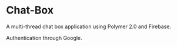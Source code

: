 # Chat-Box

A multi-thread chat box application using Polymer 2.0 and Firebase.

Authentication through Google.
